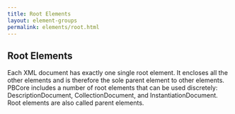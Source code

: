 ```yaml
---
title: Root Elements
layout: element-groups
permalink: elements/root.html
---
```


<h2 class="ele-title-highlight">Root Elements</h2>

Each XML document has exactly one single root element. It encloses all the other elements and is therefore the sole parent element to other elements. PBCore includes a number of root elements that can be used discretely: DescriptionDocument, CollectionDocument, and InstantiationDocument. Root elements are also called parent elements.
